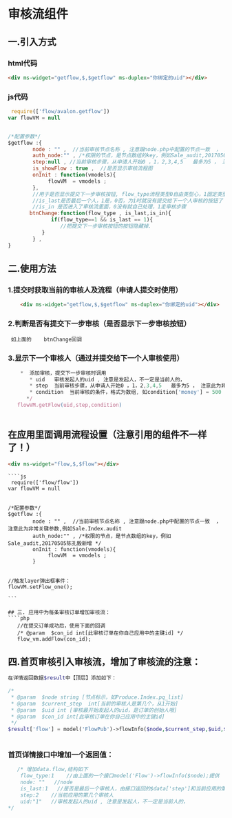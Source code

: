 # 审核流组件

## 一.引入方式

### html代码
````html
<div ms-widget="getflow,$,$getflow" ms-duplex="你绑定的uid"></div>
````



### js代码
````js
 require(['flow/avalon.getflow'])
var flowVM = null


/*配置参数*/
$getflow :{
        node : "" ,  //当前审核节点名称 , 注意跟node.php中配置的节点一致  ， 注意此为非常关键参数,例如Sale.Index.audit
        auth_node:"" , /*权限的节点，是节点数组的key，例如Sale_audit,20170505陈孔毅新增 */
        step:null , //当前审核步骤，从申请人开始0 ，1，2,3,4,5   最多为5 ， 注意此为非常关键参数 , 不配置step就默认选择有权限的员工
        is_showFlow : true ,  //是否显示审核流程图
        onInit : function(vmodels){
             flowVM  = vmodels ; 
        },
        //用于是否显示提交下一步审核按钮, flow_type流程类型0自由类型心，1固定类型，
        //is_last是否最后一个人，1是，0否，为1时就没有提交给下一个人审核的按钮了！！！！！！ 
        //is_in 是否进入了审核流里面，0没有就自己处理，1走审核步骤 
       btnChange:function(flow_type , is_last,is_in){
              if(flow_type==1 && is_last == 1){
                 //把提交下一步审核按钮的按钮隐藏掉.
           }
        } ,     
}
````


## 二.使用方法

### 1.提交时获取当前的审核人及流程（申请人提交时使用）
````html
    <div ms-widget="getflow,$,$getflow" ms-duplex="你绑定的uid"></div>
````
### 2.判断是否有提交下一步审核（是否显示下一步审核按钮）
     如上面的    btnChange回调

### 3.显示下一个审核人（通过并提交给下一个人审核使用）
````js
    *  添加审核，提交下一步审核时调用
       * uid   审核发起人的uid , 注意是发起人，不一定是当前人的，
       * step  当前审核步骤，从申请人开始0 ，1，2,3,4,5   最多为5 ， 注意此为非常关键参数
       * condition  当前审核的条件，格式为数组, 如condition['money'] = 500 ， condition['number'] = 20 , 没有就留空
      */  
   flowVM.getFlow(uid,step,condition)  
                  
````


##  在应用里面调用流程设置（注意引用的组件不一样了！）
  ````html
<div ms-widget="flow,$,$flow"></div>
````

````
````js
 require(['flow/flow'])
var flowVM = null


/*配置参数*/
$getflow :{
        node : "" ,  //当前审核节点名称 , 注意跟node.php中配置的节点一致  ， 注意此为非常关键参数,例如Sale.Index.audit
        auth_node:"" , /*权限的节点，是节点数组的key，例如Sale_audit,20170505陈孔毅新增 */
        onInit : function(vmodels){
             flowVM  = vmodels ; 
        }


//触发layer弹出框事件：
flowVM.setFlow_one();

```

## 三. 应用中为每条审核订单增加审核流：
````php
   //在提交订单成功后，使用下面的回调
   /* @param  $con_id int[此审核订单在你自己应用中的主键id] */
   flow_vm.addFlow(con_id);
````
## 四.首页审核引入审核流，增加了审核流的注意：
````php
在详情返回数据$result中【顶层】添加如下：
 
/*
 * @param  $node string [节点标示，如Produce.Index.pq_list]
 * @param  $current_step  int[当前的审核人是第几个，从1开始]
 * @param  $uid int [审核最开始发起人的uid，是订单的创始人哦]
 * @param  $con_id int[此审核订单在你自己应用中的主键id]
 */
$result['flow'] = model('FlowPub')->flowInfo($node,$current_step,$uid,$con_id) ;
 
````


### 首页详情接口中增加一个返回值：
````php
   /* 增加data.flow,结构如下
    flow_type:1    //由上面的一个接口model('Flow')->flowInfo($node);提供
    node: ""   //node
    is_last:1   //是否是最后一个审核人，由接口返回的$data['step']和当前应用的第几个审核人比较判断 ，1是最后一个，0不是
    step:2    //当前应用的第几个审核人
    uid:"1"   //审核发起人的uid , 注意是发起人，不一定是当前人的，
*/
````